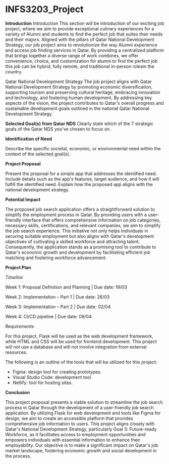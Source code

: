 # INFS3203_Project

**Introduction**
Introduction
This section will be introduction of our exciting job project, where we aim to provide exceptional culinary experiences for a variety of Alumni and students to find the perfect job that suites their needs and their majors. 
Aligned with the pillars of Qatar National Development Strategy, our job project aims to revolutionize the way Alumni experience and access job finding services in Qatar. By providing a centralized platform that brings together a diverse range of work combines, we offer convenience, choice, and customization for alumni to find the perfect job this job can be hybrid, fully remote, and traditional in-person rolesin the country.

Qatar National Development Strategy
The job project aligns with Qatar National Development Strategy by promoting economic diversification, supporting tourism and preserving cultural heritage, embracing innovation and technology, and fostering human development. By addressing key aspects of the vision, the project contributes to Qatar's overall progress and sustainable development goals outlined in the national Qatar National Development Strategy.



**Selected Goal(s) from Qatar NDS**
Clearly state which of the 7 strategic goals of the Qatar NDS you've chosen to focus on.

**Identification of Need**

Describe the specific societal, economic, or environmental need within the context of the selected goal(s).

**Project Proposal**

Present the proposal for a simple app that addresses the identified need.
Include details such as the app's features, target audience, and how it will fulfill the identified need.
Explain how the proposed app aligns with the national development strategy.

**Potential Impact**

The proposed job search application offers a straightforward solution to simplify the employment process in Qatar. By providing users with a user-friendly interface that offers comprehensive information on job categories, necessary skills, certifications, and relevant companies, we aim to simplify the job search experience. This initiative not only helps individuals in securing suitable employment but also aligns with Qatar's development objectives of cultivating a skilled workforce and attracting talent. Consequently, the application stands as a promising tool to contribute to Qatar's economic growth and development by facilitating efficient job matching and fostering workforce advancement.

**Project Plan**

*Timeline*

Week 1: Proposal Definition and Planning | Due date: 19/03

Week 2: Implementation – Part 1 | Due date: 26/03

Week 3: Implementation – Part 2  | Due date: 02/04

Week 4: CI/CD pipeline | Due date: 09/04

*Requirements*

For this project, Flask will be used as the web development framework, while HTML and CSS will be used for frontend development. This project will not use a database and will not involve integration from external resources.

The following is an outline of the tools that will be utilized for this project:
- Figma: design tool for creating prototypes.
- Visual Studio Code: development tool
- Netlify: tool for hosting sites.

**Conclusion**

This project proposal presents a viable solution to streamline the job search process in Qatar through the development of a user-friendly job search application. By utilizing Flask for web development and tools like Figma for design, we aim to create an accessible platform that provides comprehensive job information to users. This project aligns closely with Qatar's National Development Strategy, particularly Goal 3: Future-ready Workforce, as it facilitates access to employment opportunities and empowers individuals with essential information to enhance their employability. Our objective is to make a significant impact on Qatar's job market landscape, fostering economic growth and social development in the process.
